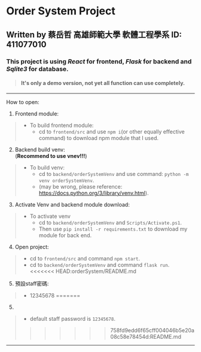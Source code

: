 # Order System Project #
## Written by 蔡岳哲 高雄師範大學 軟體工程學系 ID: 411077010 ##
### This project is using _React_ for frontend, _Flask_ for backend and _Sqlite3_ for database. ###
>#### It's only a demo version, not yet all function can use completely. ####
---
How to open:
  
  1. Frontend module:
  > * To build frontend module:  
  >   * cd to ```frontend/src``` and use ```npm i```(or other equally effective command) to download npm module that I used.
  
  2. Backend build venv:  
    (**Recommend to use vnev!!!**)
  > * To build venv:  
  >   * cd to ```backend/orderSystemVenv``` and use command: ```python -m venv orderSystemVenv```.  
  >   * (may be wrong, please reference: https://docs.python.org/3/library/venv.html).
  
  3. Activate Venv and backend module download:  
  > * To activate venv
>   * cd to ```backend/orderSystemVenv``` and ```Scripts/Activate.ps1```.  
>   * Then use ```pip install -r requirements.txt``` to download my module for back end.  
  
  4. Open project:
  
  > * cd to ```frontend/src``` and command ```npm start```.  
  > * cd to ```backend/orderSystemVenv``` and command ```flask run```.  
<<<<<<< HEAD:orderSystem/README.md
    
  5. 預設staff密碼:
  > * 12345678
=======

  5. 
   > * default staff password is ```12345678```.
>>>>>>> 758fd9edd6f65cff004046b5e20a08c58e78454d:README.md
---

